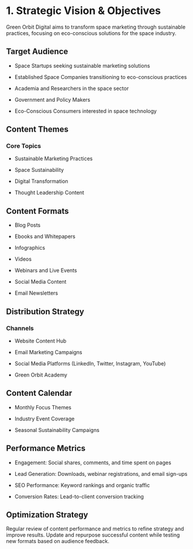 # 1. Strategic Vision & Objectives

Green Orbit Digital aims to transform space marketing through sustainable practices, focusing on eco-conscious solutions for the space industry.

## Target Audience

- Space Startups seeking sustainable marketing solutions

- Established Space Companies transitioning to eco-conscious practices

- Academia and Researchers in the space sector

- Government and Policy Makers

- Eco-Conscious Consumers interested in space technology

## Content Themes

### Core Topics

- Sustainable Marketing Practices

- Space Sustainability

- Digital Transformation

- Thought Leadership Content

## Content Formats

- Blog Posts

- Ebooks and Whitepapers

- Infographics

- Videos

- Webinars and Live Events

- Social Media Content

- Email Newsletters

## Distribution Strategy

### Channels

- Website Content Hub

- Email Marketing Campaigns

- Social Media Platforms (LinkedIn, Twitter, Instagram, YouTube)

- Green Orbit Academy

## Content Calendar

- Monthly Focus Themes

- Industry Event Coverage

- Seasonal Sustainability Campaigns

## Performance Metrics

- Engagement: Social shares, comments, and time spent on pages

- Lead Generation: Downloads, webinar registrations, and email sign-ups

- SEO Performance: Keyword rankings and organic traffic

- Conversion Rates: Lead-to-client conversion tracking

## Optimization Strategy

Regular review of content performance and metrics to refine strategy and improve results. Update and repurpose successful content while testing new formats based on audience feedback.